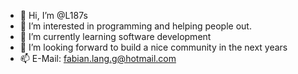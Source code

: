 - 👋 Hi, I’m @L187s
- 👀 I’m interested in programming and helping people out.
- 🌱 I’m currently learning software development
- 💞️ I’m looking forward to build a nice community in the next years
- 📫 E-Mail: fabian.lang.g@hotmail.com 

<!---
L187s/L187s is a ✨ special ✨ repository because its `README.md` (this file) appears on your GitHub profile.
You can click the Preview link to take a look at your changes.
--->
